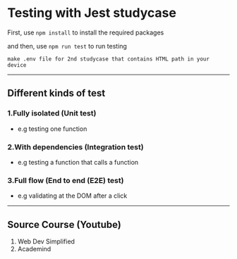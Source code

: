 # Testing with Jest studycase

First, use `npm install` to install the required packages

and then, use `npm run test` to run testing

`make .env file for 2nd studycase that contains HTML path in your device`

---

## Different kinds of test

### 1.Fully isolated (Unit test)

- e.g testing one function

### 2.With dependencies (Integration test)

- e.g testing a function that calls a function

### 3.Full flow (End to end (E2E) test)

- e.g validating at the DOM after a click

---

## Source Course (Youtube)

1. Web Dev Simplified
2. Academind
